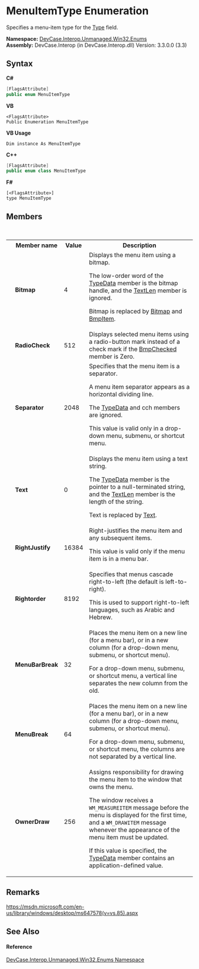 # MenuItemType Enumeration
 

Specifies a menu-item type for the <a href="F_DevCase_Interop_Unmanaged_Win32_Structures_MenuItemInfo_Type">Type</a> field.

**Namespace:**&nbsp;<a href="N_DevCase_Interop_Unmanaged_Win32_Enums">DevCase.Interop.Unmanaged.Win32.Enums</a><br />**Assembly:**&nbsp;DevCase.Interop (in DevCase.Interop.dll) Version: 3.3.0.0 (3.3)

## Syntax

**C#**<br />
``` C#
[FlagsAttribute]
public enum MenuItemType
```

**VB**<br />
``` VB
<FlagsAttribute>
Public Enumeration MenuItemType
```

**VB Usage**<br />
``` VB Usage
Dim instance As MenuItemType
```

**C++**<br />
``` C++
[FlagsAttribute]
public enum class MenuItemType
```

**F#**<br />
``` F#
[<FlagsAttribute>]
type MenuItemType
```


## Members
&nbsp;<table><tr><th></th><th>Member name</th><th>Value</th><th>Description</th></tr><tr><td /><td target="F:DevCase.Interop.Unmanaged.Win32.Enums.MenuItemType.Bitmap">**Bitmap**</td><td>4</td><td>Displays the menu item using a bitmap. 

 The low-order word of the <a href="F_DevCase_Interop_Unmanaged_Win32_Structures_MenuItemInfo_TypeData">TypeData</a> member is the bitmap handle, and the <a href="F_DevCase_Interop_Unmanaged_Win32_Structures_MenuItemInfo_TextLen">TextLen</a> member is ignored. 

Bitmap is replaced by <a href="T_DevCase_Interop_Unmanaged_Win32_Enums_MenuItemMask">Bitmap</a> and <a href="F_DevCase_Interop_Unmanaged_Win32_Structures_MenuItemInfo_BmpItem">BmpItem</a>.</td></tr><tr><td /><td target="F:DevCase.Interop.Unmanaged.Win32.Enums.MenuItemType.RadioCheck">**RadioCheck**</td><td>512</td><td>Displays selected menu items using a radio-button mark instead of a check mark if the <a href="F_DevCase_Interop_Unmanaged_Win32_Structures_MenuItemInfo_BmpChecked">BmpChecked</a> member is Zero.</td></tr><tr><td /><td target="F:DevCase.Interop.Unmanaged.Win32.Enums.MenuItemType.Separator">**Separator**</td><td>2048</td><td>Specifies that the menu item is a separator. 

 A menu item separator appears as a horizontal dividing line. 

 The <a href="F_DevCase_Interop_Unmanaged_Win32_Structures_MenuItemInfo_TypeData">TypeData</a> and cch members are ignored. 

 This value is valid only in a drop-down menu, submenu, or shortcut menu.</td></tr><tr><td /><td target="F:DevCase.Interop.Unmanaged.Win32.Enums.MenuItemType.Text">**Text**</td><td>0</td><td>Displays the menu item using a text string. 

 The <a href="F_DevCase_Interop_Unmanaged_Win32_Structures_MenuItemInfo_TypeData">TypeData</a> member is the pointer to a null-terminated string, and the <a href="F_DevCase_Interop_Unmanaged_Win32_Structures_MenuItemInfo_TextLen">TextLen</a> member is the length of the string. 

Text is replaced by <a href="T_DevCase_Interop_Unmanaged_Win32_Enums_MenuItemMask">Text</a>.</td></tr><tr><td /><td target="F:DevCase.Interop.Unmanaged.Win32.Enums.MenuItemType.RightJustify">**RightJustify**</td><td>16384</td><td>Right-justifies the menu item and any subsequent items. 

 This value is valid only if the menu item is in a menu bar.</td></tr><tr><td /><td target="F:DevCase.Interop.Unmanaged.Win32.Enums.MenuItemType.Rightorder">**Rightorder**</td><td>8192</td><td>Specifies that menus cascade right-to-left (the default is left-to-right). 

 This is used to support right-to-left languages, such as Arabic and Hebrew.</td></tr><tr><td /><td target="F:DevCase.Interop.Unmanaged.Win32.Enums.MenuItemType.MenuBarBreak">**MenuBarBreak**</td><td>32</td><td>Places the menu item on a new line (for a menu bar), or in a new column (for a drop-down menu, submenu, or shortcut menu). 

 For a drop-down menu, submenu, or shortcut menu, a vertical line separates the new column from the old.</td></tr><tr><td /><td target="F:DevCase.Interop.Unmanaged.Win32.Enums.MenuItemType.MenuBreak">**MenuBreak**</td><td>64</td><td>Places the menu item on a new line (for a menu bar), or in a new column (for a drop-down menu, submenu, or shortcut menu). 

 For a drop-down menu, submenu, or shortcut menu, the columns are not separated by a vertical line.</td></tr><tr><td /><td target="F:DevCase.Interop.Unmanaged.Win32.Enums.MenuItemType.OwnerDraw">**OwnerDraw**</td><td>256</td><td>Assigns responsibility for drawing the menu item to the window that owns the menu. 

 The window receives a `WM_MEASUREITEM` message before the menu is displayed for the first time, and a `WM_DRAWITEM` message whenever the appearance of the menu item must be updated. 

 If this value is specified, the <a href="F_DevCase_Interop_Unmanaged_Win32_Structures_MenuItemInfo_TypeData">TypeData</a> member contains an application-defined value.</td></tr></table>

## Remarks
<a href="https://msdn.microsoft.com/en-us/library/windows/desktop/ms647578(v=vs.85).aspx" target="_blank">https://msdn.microsoft.com/en-us/library/windows/desktop/ms647578(v=vs.85).aspx</a>

## See Also


#### Reference
<a href="N_DevCase_Interop_Unmanaged_Win32_Enums">DevCase.Interop.Unmanaged.Win32.Enums Namespace</a><br />